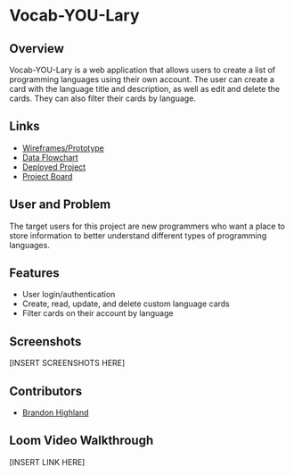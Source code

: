 # Vocab-YOU-Lary

## Overview
Vocab-YOU-Lary is a web application that allows users to create a list of programming languages using their own account. The user can create a card with the language title and description, as well as edit and delete the cards. They can also filter their cards by language.

## Links
- [Wireframes/Prototype](https://www.figma.com/file/ABC123/Vocab-YOU-Lary)
- [Data Flowchart](https://drive.google.com/file/XYZ456/view?usp=sharing)
- [Deployed Project](https://vocab-you-lary.herokuapp.com/)
- [Project Board](https://github.com/USERNAME/Vocab-YOU-Lary/projects/1)

## User and Problem
The target users for this project are new programmers who want a place to store information to better understand different types of programming languages.

## Features
- User login/authentication
- Create, read, update, and delete custom language cards
- Filter cards on their account by language

## Screenshots
[INSERT SCREENSHOTS HERE]

## Contributors
- [Brandon Highland](https://github.com/bhighlander)

## Loom Video Walkthrough
[INSERT LINK HERE]
